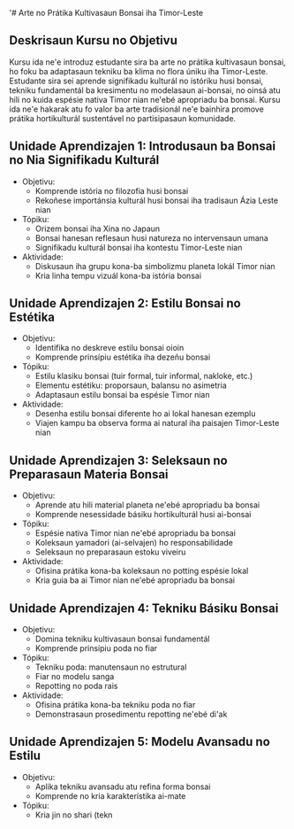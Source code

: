 '# Arte no Prátika Kultivasaun Bonsai iha Timor-Leste

## Deskrisaun Kursu no Objetivu

Kursu ida ne'e introduz estudante sira ba arte no prátika kultivasaun bonsai, ho foku ba adaptasaun tekniku ba klima no flora úniku iha Timor-Leste. Estudante sira sei aprende signifikadu kulturál no istóriku husi bonsai, tekniku fundamentál ba kresimentu no modelasaun ai-bonsai, no oinsá atu hili no kuida espésie nativa Timor nian ne'ebé apropriadu ba bonsai. Kursu ida ne'e hakarak atu fo valor ba arte tradisionál ne'e bainhira promove prátika hortikulturál sustentável no partisipasaun komunidade.

## Unidade Aprendizajen 1: Introdusaun ba Bonsai no Nia Signifikadu Kulturál
- Objetivu:
  * Komprende istória no filozofia husi bonsai
  * Rekoñese importánsia kulturál husi bonsai iha tradisaun Ázia Leste nian
- Tópiku:
  * Orizem bonsai iha Xina no Japaun
  * Bonsai hanesan reflesaun husi natureza no intervensaun umana
  * Signifikadu kulturál bonsai iha kontestu Timor-Leste nian
- Aktividade:
  * Diskusaun iha grupu kona-ba simbolizmu planeta lokál Timor nian
  * Kria linha tempu vizuál kona-ba istória bonsai

## Unidade Aprendizajen 2: Estilu Bonsai no Estétika
- Objetivu:
  * Identifika no deskreve estilu bonsai oioin
  * Komprende prinsípiu estétika iha dezeñu bonsai
- Tópiku:
  * Estilu klasiku bonsai (tuir formal, tuir informal, nakloke, etc.)
  * Elementu estétiku: proporsaun, balansu no asimetria
  * Adaptasaun estilu bonsai ba espésie Timor nian
- Aktividade:
  * Desenha estilu bonsai diferente ho ai lokal hanesan ezemplu
  * Viajen kampu ba observa forma ai natural iha paisajen Timor-Leste nian

## Unidade Aprendizajen 3: Seleksaun no Preparasaun Materia Bonsai
- Objetivu:
  * Aprende atu hili material planeta ne'ebé apropriadu ba bonsai
  * Komprende nesessidade básiku hortikulturál husi ai-bonsai
- Tópiku:
  * Espésie nativa Timor nian ne'ebé apropriadu ba bonsai
  * Koleksaun yamadori (ai-selvajen) ho responsabilidade
  * Seleksaun no preparasaun estoku viveiru
- Aktividade:
  * Ofisina prátika kona-ba koleksaun no potting espésie lokal
  * Kria guia ba ai Timor nian ne'ebé apropriadu ba bonsai

## Unidade Aprendizajen 4: Tekniku Básiku Bonsai
- Objetivu:
  * Domina tekniku kultivasaun bonsai fundamentál
  * Komprende prinsípiu poda no fiar
- Tópiku:
  * Tekniku poda: manutensaun no estrutural
  * Fiar no modelu sanga
  * Repotting no poda rais
- Aktividade:
  * Ofisina prátika kona-ba tekniku poda no fiar
  * Demonstrasaun prosedimentu repotting ne'ebé di'ak

## Unidade Aprendizajen 5: Modelu Avansadu no Estilu
- Objetivu:
  * Aplika tekniku avansadu atu refina forma bonsai
  * Komprende no kria karakterístika ai-mate
- Tópiku:
  * Kria jin no shari (tekn
